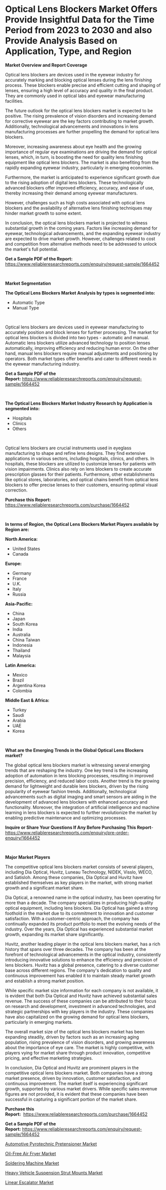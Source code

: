 <p><h1>Optical Lens Blockers Market Offers Provide Insightful Data for the Time Period from 2023 to 2030 and also Provide Analysis Based on Application, Type, and Region</h1></p><p><strong>Market Overview and Report Coverage</strong></p>
<p><p>Optical lens blockers are devices used in the eyewear industry for accurately marking and blocking optical lenses during the lens finishing process. These blockers enable precise and efficient cutting and shaping of lenses, ensuring a high level of accuracy and quality in the final product. They are commonly used in optical labs and eyewear manufacturing facilities.</p><p>The future outlook for the optical lens blockers market is expected to be positive. The rising prevalence of vision disorders and increasing demand for corrective eyewear are the key factors contributing to market growth. Additionally, technological advancements and innovations in lens manufacturing processes are further propelling the demand for optical lens blockers.</p><p>Moreover, increasing awareness about eye health and the growing importance of regular eye examinations are driving the demand for optical lenses, which, in turn, is boosting the need for quality lens finishing equipment like optical lens blockers. The market is also benefiting from the rapidly expanding eyewear industry, particularly in emerging economies.</p><p>Furthermore, the market is anticipated to experience significant growth due to the rising adoption of digital lens blockers. These technologically advanced blockers offer improved efficiency, accuracy, and ease of use, thereby increasing their demand among eyewear manufacturers. </p><p>However, challenges such as high costs associated with optical lens blockers and the availability of alternative lens finishing techniques may hinder market growth to some extent.</p><p>In conclusion, the optical lens blockers market is projected to witness substantial growth in the coming years. Factors like increasing demand for eyewear, technological advancements, and the expanding eyewear industry are expected to drive market growth. However, challenges related to cost and competition from alternative methods need to be addressed to unlock the market's full potential.</p></p>
<p><strong>Get a Sample PDF of the Report:</strong> <a href="https://www.reliableresearchreports.com/enquiry/request-sample/1664452">https://www.reliableresearchreports.com/enquiry/request-sample/1664452</a></p>
<p>&nbsp;</p>
<p><strong>Market Segmentation</strong></p>
<p><strong>The Optical Lens Blockers Market Analysis by types is segmented into:</strong></p>
<p><ul><li>Automatic Type</li><li>Manual Type</li></ul></p>
<p>&nbsp;</p>
<p><p>Optical lens blockers are devices used in eyewear manufacturing to accurately position and block lenses for further processing. The market for optical lens blockers is divided into two types - automatic and manual. Automatic lens blockers utilize advanced technology to position lenses automatically, improving efficiency and reducing human error. On the other hand, manual lens blockers require manual adjustments and positioning by operators. Both market types offer benefits and cater to different needs in the eyewear manufacturing industry.</p></p>
<p><strong>Get a Sample PDF of the Report:</strong>&nbsp;<a href="https://www.reliableresearchreports.com/enquiry/request-sample/1664452">https://www.reliableresearchreports.com/enquiry/request-sample/1664452</a></p>
<p>&nbsp;</p>
<p><strong>The Optical Lens Blockers Market Industry Research by Application is segmented into:</strong></p>
<p><ul><li>Hospitals</li><li>Clinics</li><li>Others</li></ul></p>
<p>&nbsp;</p>
<p><p>Optical lens blockers are crucial instruments used in eyeglass manufacturing to shape and refine lens designs. They find extensive applications in various sectors, including hospitals, clinics, and others. In hospitals, these blockers are utilized to customize lenses for patients with vision impairments. Clinics also rely on lens blockers to create accurate prescription glasses for their patients. Furthermore, other establishments like optical stores, laboratories, and optical chains benefit from optical lens blockers to offer precise lenses to their customers, ensuring optimal visual correction.</p></p>
<p><strong>Purchase this Report:</strong>&nbsp; <a href="https://www.reliableresearchreports.com/purchase/1664452">https://www.reliableresearchreports.com/purchase/1664452</a></p>
<p>&nbsp;</p>
<p><strong>In terms of Region, the Optical Lens Blockers Market Players available by Region are:</strong></p>
<p>
    <p> <strong> North America: </strong>
        <ul>
            <li>United States</li>
            <li>Canada</li>
        </ul>
        </p> 
    <p> <strong> Europe: </strong>
        <ul>
            <li>Germany</li>
            <li>France</li>
            <li>U.K.</li>
            <li>Italy</li>
            <li>Russia</li>
        </ul>
        </p> 
    <p> <strong> Asia-Pacific: </strong>
        <ul>
            <li>China</li>
            <li>Japan</li>
            <li>South Korea</li>
            <li>India</li>
            <li>Australia</li>
            <li>China Taiwan</li>
            <li>Indonesia</li>
            <li>Thailand</li>
            <li>Malaysia</li>
        </ul>
        </p> 
    <p> <strong> Latin America: </strong>
        <ul>
            <li>Mexico</li>
            <li>Brazil</li>
            <li>Argentina Korea</li>
            <li>Colombia</li>
        </ul>
        </p> 
    <p> <strong> Middle East & Africa: </strong>
        <ul>
            <li>Turkey</li>
            <li>Saudi</li>
            <li>Arabia</li>
            <li>UAE</li>
            <li>Korea</li>
        </ul>
    </p>
    </p>
<p>&nbsp;</p>
<p><strong>What are the Emerging Trends in the Global Optical Lens Blockers market?</strong></p>
<p><p>The global optical lens blockers market is witnessing several emerging trends that are reshaping the industry. One key trend is the increasing adoption of automation in lens blocking processes, resulting in improved precision, efficiency, and reduced labor costs. Another trend is the growing demand for lightweight and durable lens blockers, driven by the rising popularity of eyewear fashion trends. Additionally, technological advancements such as digital imaging and smart sensors are aiding in the development of advanced lens blockers with enhanced accuracy and functionality. Moreover, the integration of artificial intelligence and machine learning in lens blockers is expected to further revolutionize the market by enabling predictive maintenance and optimizing processes.</p></p>
<p><strong>Inquire or Share Your Questions If Any Before Purchasing This Report</strong>- <a href="https://www.reliableresearchreports.com/enquiry/pre-order-enquiry/1664452">https://www.reliableresearchreports.com/enquiry/pre-order-enquiry/1664452</a></p>
<p>&nbsp;</p>
<p><strong>Major Market Players</strong></p>
<p><p>The competitive optical lens blockers market consists of several players, including Dia Optical, Huvitz, Luneau Technology, NIDEK, Visslo, WECO, and Satisloh. Among these companies, Dia Optical and Huvitz have established themselves as key players in the market, with strong market growth and a significant market share.</p><p>Dia Optical, a renowned name in the optical industry, has been operating for more than a decade. The company specializes in producing high-quality optical equipment, including lens blockers. Dia Optical has gained a strong foothold in the market due to its commitment to innovation and customer satisfaction. With a customer-centric approach, the company has continually expanded its product portfolio to meet the evolving needs of the industry. Over the years, Dia Optical has experienced substantial market growth, expanding its market share significantly.</p><p>Huvitz, another leading player in the optical lens blockers market, has a rich history that spans over three decades. The company has been at the forefront of technological advancements in the optical industry, consistently introducing innovative solutions to enhance the efficiency and precision of lens blockers. Huvitz has a global presence, catering to a diverse customer base across different regions. The company's dedication to quality and continuous improvement has enabled it to maintain steady market growth and establish a strong market position.</p><p>While specific market size information for each company is not available, it is evident that both Dia Optical and Huvitz have achieved substantial sales revenue. The success of these companies can be attributed to their focus on research and development, investment in advanced technologies, and strategic partnerships with key players in the industry. These companies have also capitalized on the growing demand for optical lens blockers, particularly in emerging markets.</p><p>The overall market size of the optical lens blockers market has been expanding steadily, driven by factors such as an increasing aging population, rising prevalence of vision disorders, and growing awareness about the importance of eye care. The market is highly competitive, with players vying for market share through product innovation, competitive pricing, and effective marketing strategies.</p><p>In conclusion, Dia Optical and Huvitz are prominent players in the competitive optical lens blockers market. Both companies have a strong market presence, driven by innovation, customer satisfaction, and continuous improvement. The market itself is experiencing significant growth, supported by various market drivers. While specific sales revenue figures are not provided, it is evident that these companies have been successful in capturing a significant portion of the market share.</p></p>
<p><strong>Purchase this Report:</strong>&nbsp;&nbsp;<a href="https://www.reliableresearchreports.com/purchase/1664452">https://www.reliableresearchreports.com/purchase/1664452</a></p>
<p></p>
<p><strong>Get a Sample PDF of the Report:</strong>&nbsp;<a href="https://www.reliableresearchreports.com/enquiry/request-sample/1664452">https://www.reliableresearchreports.com/enquiry/request-sample/1664452</a></p>
<p><p><a href="https://www.linkedin.com/pulse/automotive-pyrotechnic-pretensioner-market-challenges/">Automotive Pyrotechnic Pretensioner Market</a></p><p><a href="https://www.linkedin.com/pulse/oil-free-air-fryer-market-research-report-unlocks-analysis/">Oil-Free Air Fryer Market</a></p><p><a href="https://medium.com/@gerardowolf/soldering-machine-market-size-growth-forecast-2023-2030-f06ed39269ed">Soldering Machine Market</a></p><p><a href="https://www.linkedin.com/pulse/heavy-vehicle-suspension-strut-mounts-market-research-report/">Heavy Vehicle Suspension Strut Mounts Market</a></p><p><a href="https://medium.com/@ravenrussel2023/linear-escalator-market-size-growth-forecast-2023-2030-a8e62757f397">Linear Escalator Market</a></p></p>